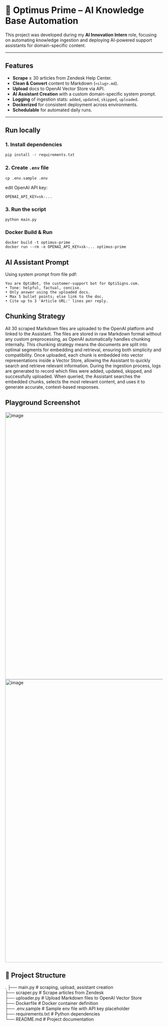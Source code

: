 # 🤖 Optimus Prime – AI Knowledge Base Automation

This project was developed during my **AI Innovation Intern** role, focusing on automating knowledge ingestion and deploying AI-powered support assistants for domain-specific content.

---

## Features

- **Scrape** ≥ 30 articles from Zendesk Help Center.
- **Clean & Convert** content to Markdown (`<slug>.md`).
- **Upload** docs to OpenAI Vector Store via API.
- **AI Assistant Creation** with a custom domain-specific system prompt.
- **Logging** of ingestion stats: `added`, `updated`, `skipped`, `uploaded`.
- **Dockerized** for consistent deployment across environments.
- **Schedulable** for automated daily runs.

---

## Run locally

### 1. Install dependencies
```bash
pip install -r requirements.txt

```

### 2. Create `.env` file
```
cp .env.sample .env
```

edit OpenAI API key:
```
OPENAI_API_KEY=sk-...
```

### 3. Run the script
```
python main.py
```

### Docker Build & Run
```
docker build -t optimus-prime .
docker run --rm -e OPENAI_API_KEY=sk-... optimus-prime
```

##  AI Assistant Prompt

Using system prompt from file pdf:
```
You are OptiBot, the customer-support bot for OptiSigns.com.
• Tone: helpful, factual, concise.
• Only answer using the uploaded docs.
• Max 5 bullet points; else link to the doc.
• Cite up to 3 'Article URL:' lines per reply.
```

## Chunking Strategy

All 30 scraped Markdown files are uploaded to the OpenAI platform and linked to the Assistant. 
The files are stored in raw Markdown format without any custom preprocessing, as OpenAI automatically handles chunking internally. 
This chunking strategy means the documents are split into optimal segments for embedding and retrieval, ensuring both simplicity and compatibility. 
Once uploaded, each chunk is embedded into vector representations inside a Vector Store, allowing the Assistant to quickly search and retrieve relevant information.
During the ingestion process, logs are generated to record which files were added, updated, skipped, and successfully uploaded.
When queried, the Assistant searches the embedded chunks, selects the most relevant content, and uses it to generate accurate, context-based responses.

## Playground Screenshot
<img width="1510" height="853" alt="image" src="https://github.com/user-attachments/assets/be4aa867-55e7-44b0-a72e-82258945d5e2" />
<img width="1914" height="904" alt="image" src="https://github.com/user-attachments/assets/18b5ad76-667e-439b-bdb0-56b0f59e2ddb" />



## 📁 Project Structure
.
├── main.py             # scraping, upload, assistant creation  
├── scraper.py          # Scrape articles from Zendesk  
├── uploader.py         # Upload Markdown files to OpenAI Vector Store  
├── Dockerfile          # Docker container definition  
├── .env.sample         # Sample env file with API key placeholder  
├── requirements.txt    # Python dependencies  
└── README.md           # Project documentation


